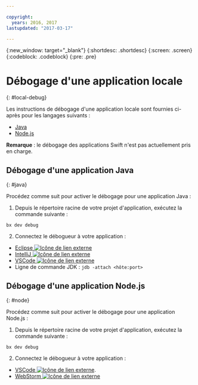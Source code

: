 ```yaml
---

copyright:
  years: 2016, 2017
lastupdated: "2017-03-17"

---
```

{:new_window: target="_blank"}
{:shortdesc: .shortdesc}
{:screen: .screen}
{:codeblock: .codeblock}
{:pre: .pre}

# Débogage d'une application locale
{: #local-debug}

Les instructions de débogage d'une application locale sont fournies ci-après pour les langages suivants : 

* [Java](#java) 
* [Node.js](#node)

**Remarque** : le débogage des applications Swift n'est pas actuellement pris en charge.

## Débogage d'une application Java
{: #java}

Procédez comme suit pour activer le débogage pour une application Java :

1. Depuis le répertoire racine de votre projet d'application, exécutez la commande suivante :

 `bx dev debug
`

2. Connectez le débogueur à votre application :

 * [Eclipse ![Icône de lien externe](../icons/launch-glyph.svg "Icône de lien externe")](http://help.eclipse.org/neon/index.jsp?topic=%2Forg.eclipse.jdt.doc.user%2Ftasks%2Ftask-remotejava_launch_config.htm)
 * [IntelliJ ![Icône de lien externe](../icons/launch-glyph.svg "Icône de lien externe")](https://www.jetbrains.com/help/idea/2016.3/run-debug-configuration-remote.html)
 * [VSCode ![Icône de lien externe](../icons/launch-glyph.svg "Icône de lien externe")](https://marketplace.visualstudio.com/items?itemName=donjayamanne.javadebugge)
 * Ligne de commande JDK : `jdb -attach <hôte:port>`

## Débogage d'une application Node.js
 
{: #node}

Procédez comme suit pour activer le débogage pour une application Node.js :

1. Depuis le répertoire racine de votre projet d'application, exécutez la commande suivante :

 `bx dev debug
`

2. Connectez le débogueur à votre application :
 * [VSCode ![Icône de lien externe](../icons/launch-glyph.svg "Icône de lien externe")](https://blog.docker.com/2016/07/live-debugging-docker/).
 * [WebStorm ![Icône de lien externe](../icons/launch-glyph.svg "Icône de lien externe")](https://blog.alexseifert.com/2016/10/25/debugging-node-js-in-a-docker-container-with-webstorm/)


<!-- 
## Swift application debugging - content from mike tunnicliffe
{: #swift}

Steps to enable debug for a Swift application:  

1. On the App server (or system where the Swift application will execute), you should start the 'lldb server':
 - `lldb-server platform --><!--listen <port number>`
2. On the App server, build the Kitura-based server application using the debug configuration: 
 - `swift build debug`
3. On the App server, start the Kitura-based server application:
 - `./build/debug/Kitura-Starter`
4. On the client system (also known as the host system), start the 'lldb client':
 - `lldb`
5. Configure lldb client to connect to lldb-server:
 - `(lldb) platform select remote-linux`
 - `(lldb) platform connect connect://<ip address server>:<port number server>`
6. Execute commands to debug remote program:
 - `(lldb) process attach --><!--pid 3626`
--> 



